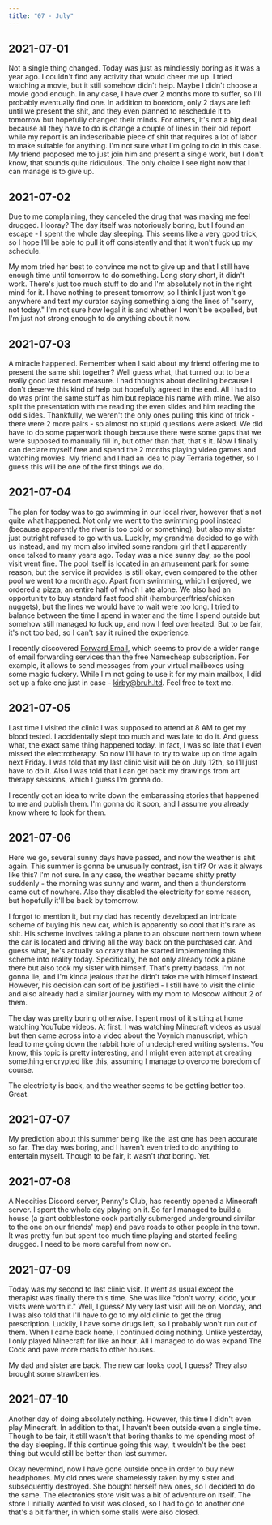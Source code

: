 ```yaml
---
title: "07 - July"
---
```


## 2021-07-01

Not a single thing changed. Today was just as mindlessly boring as it
was a year ago. I couldn't find any activity that would cheer me up. I
tried watching a movie, but it still somehow didn't help. Maybe I
didn't choose a movie good enough. In any case, I have over 2 months
more to suffer, so I'll probably eventually find one. In addition to
boredom, only 2 days are left until we present the shit, and they even
planned to reschedule it to tomorrow but hopefully changed their
minds. For others, it's not a big deal because all they have to do is
change a couple of lines in their old report while my report is an
indescribable piece of shit that requires a lot of labor to make
suitable for anything. I'm not sure what I'm going to do in this case.
My friend proposed me to just join him and present a single work, but
I don't know, that sounds quite ridiculous. The only choice I see
right now that I can manage is to give up.

## 2021-07-02

Due to me complaining, they canceled the drug that was making me feel
drugged. Hooray? The day itself was notoriously boring, but I found an
escape - I spent the whole day sleeping. This seems like a very good
trick, so I hope I'll be able to pull it off consistently and that it
won't fuck up my schedule.

My mom tried her best to convince me not to give up and that I still
have enough time until tomorrow to do something. Long story short, it
didn't work. There's just too much stuff to do and I'm absolutely not
in the right mind for it. I have nothing to present tomorrow, so I
think I just won't go anywhere and text my curator saying something
along the lines of "sorry, not today." I'm not sure how legal it is
and whether I won't be expelled, but I'm just not strong enough to do
anything about it now.

## 2021-07-03

A miracle happened. Remember when I said about my friend offering me
to present the same shit together? Well guess what, that turned out to
be a really good last resort measure. I had thoughts about declining
because I don't deserve this kind of help but hopefully agreed in the
end. All I had to do was print the same stuff as him but replace his
name with mine. We also split the presentation with me reading the
even slides and him reading the odd slides. Thankfully, we weren't the
only ones pulling this kind of trick - there were 2 more pairs - so
almost no stupid questions were asked. We did have to do some
paperwork though because there were some gaps that we were supposed to
manually fill in, but other than that, that's it. Now I finally can
declare myself free and spend the 2 months playing video games and
watching movies. My friend and I had an idea to play Terraria
together, so I guess this will be one of the first things we do.

## 2021-07-04

The plan for today was to go swimming in our local river, however
that's not quite what happened. Not only we went to the swimming pool
instead (because apparently the river is too cold or something), but
also my sister just outright refused to go with us. Luckily, my
grandma decided to go with us instead, and my mom also invited some
random girl that I apparently once talked to many years ago. Today was
a nice sunny day, so the pool visit went fine. The pool itself is
located in an amusement park for some reason, but the service it
provides is still okay, even compared to the other pool we went to a
month ago. Apart from swimming, which I enjoyed, we ordered a pizza,
an entire half of which I ate alone. We also had an opportunity to buy
standard fast food shit (hamburger/fries/chicken nuggets), but the
lines we would have to wait were too long. I tried to balance between
the time I spend in water and the time I spend outside but somehow
still managed to fuck up, and now I feel overheated. But to be fair,
it's not too bad, so I can't say it ruined the experience.

I recently discovered [Forward Email], which seems to provide a wider
range of email forwarding services than the free Namecheap
subscription. For example, it allows to send messages from your
virtual mailboxes using some magic fuckery. While I'm not going to use
it for my main mailbox, I did set up a fake one just in case -
kirby@bruh.ltd. Feel free to text me.

[Forward Email]: https://forwardemail.net/

## 2021-07-05

Last time I visited the clinic I was supposed to attend at 8 AM to get
my blood tested. I accidentally slept too much and was late to do it.
And guess what, the exact same thing happened today. In fact, I was so
late that I even missed the electrotherapy. So now I'll have to try to
wake up on time again next Friday. I was told that my last clinic
visit will be on July 12th, so I'll just have to do it. Also I was
told that I can get back my drawings from art therapy sessions, which
I guess I'm gonna do.

I recently got an idea to write down the embarassing stories that
happened to me and publish them. I'm gonna do it soon, and I assume
you already know where to look for them.

## 2021-07-06

Here we go, several sunny days have passed, and now the weather is
shit again. This summer is gonna be unusually contrast, isn't it? Or
was it always like this? I'm not sure. In any case, the weather became
shitty pretty suddenly - the morning was sunny and warm, and then a
thunderstorm came out of nowhere. Also they disabled the electricity
for some reason, but hopefully it'll be back by tomorrow.

I forgot to mention it, but my dad has recently developed an intricate
scheme of buying his new car, which is apparently so cool that it's
rare as shit. His scheme involves taking a plane to an obscure
northern town where the car is located and driving all the way back on
the purchased car. And guess what, he's actually so crazy that he
started implementing this scheme into reality today. Specifically, he
not only already took a plane there but also took my sister with
himself. That's pretty badass, I'm not gonna lie, and I'm kinda
jealous that he didn't take me with himself instead. However, his
decision can sort of be justified - I still have to visit the clinic
and also already had a similar journey with my mom to Moscow without 2
of them.

The day was pretty boring otherwise. I spent most of it sitting at
home watching YouTube videos. At first, I was watching Minecraft
videos as usual but then came across into a video about the Voynich
manuscript, which lead to me going down the rabbit hole of
undeciphered writing systems. You know, this topic is pretty
interesting, and I might even attempt at creating something encrypted
like this, assuming I manage to overcome boredom of course.

The electricity is back, and the weather seems to be getting better
too. Great.

## 2021-07-07

My prediction about this summer being like the last one has been
accurate so far. The day was boring, and I haven't even tried to do
anything to entertain myself. Though to be fair, it wasn't *that*
boring. Yet.

## 2021-07-08

A Neocities Discord server, Penny's Club, has recently opened a
Minecraft server. I spent the whole day playing on it. So far I
managed to build a house (a giant cobblestone cock partially submerged
underground similar to the one on our friends' map) and pave roads to
other people in the town. It was pretty fun but spent too much time
playing and started feeling drugged. I need to be more careful from
now on.

## 2021-07-09

Today was my second to last clinic visit. It went as usual except the
therapist was finally there this time. She was like "don't worry,
kiddo, your visits were worth it." Well, I guess? My very last visit
will be on Monday, and I was also told that I'll have to go to my old
clinic to get the drug prescription. Luckily, I have some drugs left,
so I probably won't run out of them. When I came back home, I
continued doing nothing. Unlike yesterday, I only played Minecraft for
like an hour. All I managed to do was expand The Cock and pave more
roads to other houses.

My dad and sister are back. The new car looks cool, I guess? They also
brought some strawberries.

## 2021-07-10

Another day of doing absolutely nothing. However, this time I didn't
even play Minecraft. In addition to that, I haven't been outside even
a single time. Though to be fair, it still wasn't that boring thanks
to me spending most of the day sleeping. If this continue going this
way, it wouldn't be the best thing but would still be better than last
summer.

Okay nevermind, now I have gone outside once in order to buy new
headphones. My old ones were shamelessly taken by my sister and
subsequently destroyed. She bought herself new ones, so I decided to
do the same. The electronics store visit was a bit of adventure on
itself. The store I initially wanted to visit was closed, so I had to
go to another one that's a bit farther, in which some stalls were also
closed.
